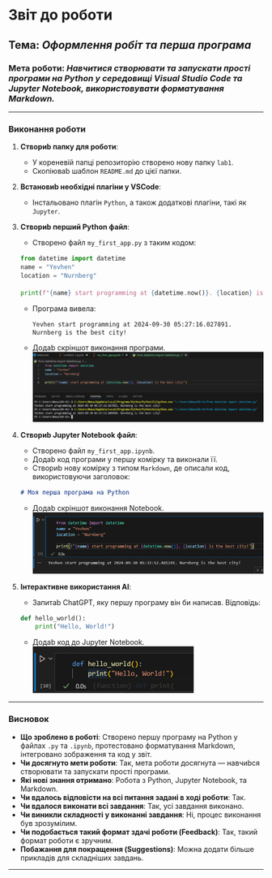 # Звіт до роботи

## Тема: _Оформлення робіт та перша програма_

### Мета роботи: _Навчитися створювати та запускати прості програми на Python у середовищі Visual Studio Code та Jupyter Notebook, використовувати форматування Markdown._

---

### Виконання роботи

1. **Створиb папку для роботи**: 
    - У кореневій папці репозиторію створено нову папку `lab1`.
    - Скопіюваb шаблон `README.md` до цієї папки.

2. **Встановиb необхідні плагіни у VSCode**:
    - Інстальовано плагін `Python`, а також додаткові плагіни, такі як `Jupyter`.

3. **Створиb перший Python файл**: 
    - Створено файл `my_first_app.py` з таким кодом:
    ```python
    from datetime import datetime
    name = "Yevhen"
    location = "Nurnberg"

    print(f"{name} start programming at {datetime.now()}. {location} is the best city!")
    ```
    - Програма вивела:
      ```text
      Yevhen start programming at 2024-09-30 05:27:16.027891. Nurnberg is the best city!
      ```
    - Додаb скріншот виконання програми.
      ![.py](PNG/Python.jpg)

4. **Створиb Jupyter Notebook файл**:
    - Створено файл `my_first_app.ipynb`.
    - Додаb код програми у першу комірку та виконали її.
    - Створиb нову комірку з типом `Markdown`, де описали код, використовуючи заголовок:
    ```markdown
    # Моя перша програма на Python
    ```
    - Додаb скріншот виконання Notebook.
      ![.ipynb](PNG/Jupytr1.jpg)

5. **Інтерактивне використання AI**:
    - Запитаb ChatGPT, яку першу програму він би написав. Відповідь:
    ```python
    def hello_world():
        print("Hello, World!")
    ```
    - Додаb код до Jupyter Notebook.
      ![.ipynb](PNG/GPT.jpg)

---

### Висновок

- **Що зроблено в роботі**: Створено першу програму на Python у файлах `.py` та `.ipynb`, протестовано форматування Markdown, інтегровано зображення та код у звіт.
- **Чи досягнуто мети роботи**: Так, мета роботи досягнута — навчиbся створювати та запускати прості програми.
- **Які нові знання отримано**: Робота з Python, Jupyter Notebook, та Markdown.
- **Чи вдалось відповісти на всі питання задані в ході роботи**: Так.
- **Чи вдалося виконати всі завдання**: Так, усі завдання виконано.
- **Чи виникли складності у виконанні завдання**: Ні, процес виконання був зрозумілим.
- **Чи подобається такий формат здачі роботи (Feedback)**: Так, такий формат роботи є зручним.
- **Побажання для покращення (Suggestions)**: Можна додати більше прикладів для складніших завдань.

---
